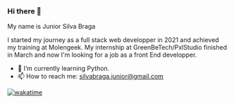 ### Hi there 👋

My name is Junior Silva Braga

I started my journey as a full stack web developper in 2021 and achieved my training at Molengeek.
My internship at GreenBeTech/PxlStudio finished in March and now I'm looking for a job as a front End developper.

- 🌱 I’m currently learning Python.
- 📫 How to reach me: silvabraga.junior@gmail.com

[![wakatime](https://wakatime.com/badge/user/cbbd479b-b3dd-4f21-a006-4a0a3e045282.svg)](https://wakatime.com/@cbbd479b-b3dd-4f21-a006-4a0a3e045282)


<!--
**SilvaJ3/SilvaJ3** is a ✨ _special_ ✨ repository because its `README.md` (this file) appears on your GitHub profile.

Here are some ideas to get you started:

- 🔭 I’m currently working on ...
- 🌱 I’m currently learning ...
- 👯 I’m looking to collaborate on ...
- 🤔 I’m looking for help with ...
- 💬 Ask me about ...
- 📫 How to reach me: ...
- 😄 Pronouns: ...
- ⚡ Fun fact: ...
-->
